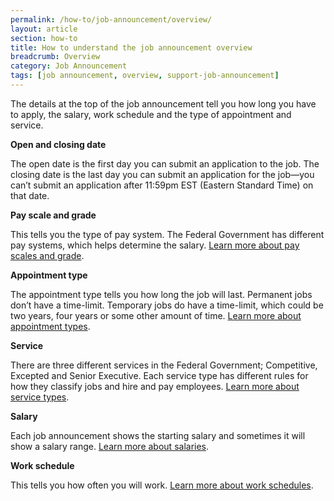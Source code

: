 ```yaml
---
permalink: /how-to/job-announcement/overview/
layout: article
section: how-to
title: How to understand the job announcement overview
breadcrumb: Overview
category: Job Announcement
tags: [job announcement, overview, support-job-announcement]
---
```

The details at the top of the job announcement tell you how long you have to apply, the salary, work schedule and the type of appointment and service.
 
**Open and closing date**

The open date is the first day you can submit an application to the job. The closing date is the last day you can submit an application for the job—you can’t submit an application after 11:59pm EST (Eastern Standard Time) on that date.
 
**Pay scale and grade**

This tells you the type of pay system. The Federal Government has different pay systems, which helps determine the salary. [Learn more about pay scales and grade](../../../working-in-government/pay-and-leave/).
  
**Appointment type**

The appointment type tells you how long the job will last. Permanent jobs don’t have a time-limit. Temporary jobs do have a time-limit, which could be two years, four years or some other amount of time. [Learn more about appointment types](../../../working-in-government/appointments/).

**Service**

There are three different services in the Federal Government; Competitive, Excepted and Senior Executive. Each service type has different rules for how they classify jobs and hire and pay employees. [Learn more about service types](../../../working-in-government/service/).
 
**Salary**

Each job announcement shows the starting salary and sometimes it will show a salary range. [Learn more about salaries](../../../working-in-government/pay-and-leave/).
 
**Work schedule**

This tells you how often you will work. [Learn more about work schedules](../../../working-in-government/pay-and-leave/work-schedules/).

